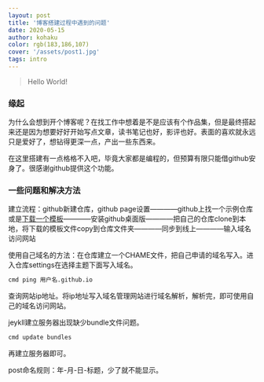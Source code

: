 ```yaml
---
layout: post
title: '博客搭建过程中遇到的问题'
date: 2020-05-15
author: kohaku
color: rgb(183,186,107)
cover: '/assets/post1.jpg'
tags: intro
---
```


>Hello World!

### 缘起

为什么会想到开个博客呢？在找工作中想着是不是应该有个作品集，但是最终搭起来还是因为想要好好开始写点文章，读书笔记也好，影评也好。表面的喜欢就永远只是爱好了，想钻得更深一点，产出一些东西来。

在这里搭建有一点格格不入吧，毕竟大家都是编程的，但预算有限只能借github安身了。很感谢github提供这个功能。

### 一些问题和解决方法

建立流程：github新建仓库，github page设置————github上找一个示例仓库或是[下载一个模板](http://jekyllthemes.org/)————安装github桌面版————把自己的仓库clone到本地，将下载的模板文件copy到仓库文件夹————同步到线上————输入域名访问网站

使用自己域名的方法：在仓库建立一个CHAME文件，把自己申请的域名写入。进入仓库settings在选择主题下面写入域名。

```markdown
cmd ping 用户名.github.io
```
查询网站ip地址。将ip地址写入域名管理网站进行域名解析，解析完，即可使用自己的域名访问网站。

jeykll建立服务器出现缺少bundle文件问题。

```markdown
cmd update bundles
```
再建立服务器即可。

post命名规则：年-月-日-标题，少了就不能显示。

